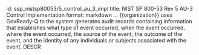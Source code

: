 id: ssp_nistsp80053r5_control_au_3_impl
title: NIST SP 800-53 Rev 5 AU-3 Control Implementation
format: markdown
...
{{organization}} uses GovReady-Q to the system generates audit records containing information that establishes what type of
event occurred, when the event occurred, where the event occurred, the source of the event, the
outcome of the event, and the identity of any individuals or subjects associated with the event.
 DESCR

